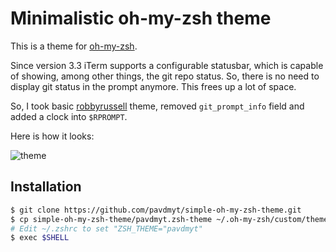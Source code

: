 Minimalistic oh-my-zsh theme
============================

This is a theme for [oh-my-zsh](https://github.com/robbyrussell/oh-my-zsh).

Since version 3.3 iTerm supports a configurable statusbar, which is capable of
showing, among other things, the git repo status. So, there is no need to
display git status in the prompt anymore. This frees up a lot of space.

So, I took basic
[robbyrussell](https://github.com/robbyrussell/oh-my-zsh/wiki/Themes#robbyrussell)
theme, removed `git_prompt_info` field and added a clock into `$RPROMPT`.

Here is how it looks:

![theme](https://raw.github.com/pavdmyt/simple-oh-my-zsh-theme/master/static/theme_in_nutshell.png)


## Installation

```bash
$ git clone https://github.com/pavdmyt/simple-oh-my-zsh-theme.git
$ cp simple-oh-my-zsh-theme/pavdmyt.zsh-theme ~/.oh-my-zsh/custom/themes/
# Edit ~/.zshrc to set "ZSH_THEME="pavdmyt"
$ exec $SHELL
```
